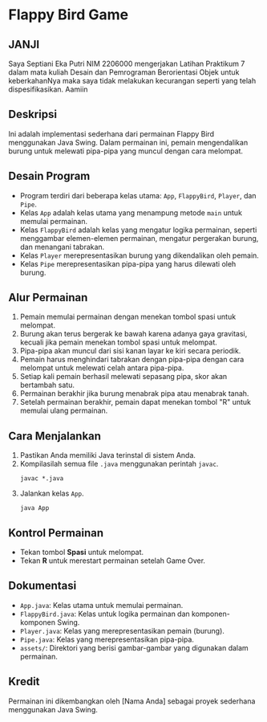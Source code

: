 # Flappy Bird Game
## JANJI
Saya Septiani Eka Putri NIM 2206000 mengerjakan Latihan Praktikum 7 dalam mata kuliah Desain dan Pemrograman Berorientasi Objek untuk keberkahanNya maka saya tidak melakukan kecurangan seperti yang telah dispesifikasikan. Aamiin

## Deskripsi
Ini adalah implementasi sederhana dari permainan Flappy Bird menggunakan Java Swing. Dalam permainan ini, pemain mengendalikan burung untuk melewati pipa-pipa yang muncul dengan cara melompat.

## Desain Program
- Program terdiri dari beberapa kelas utama: `App`, `FlappyBird`, `Player`, dan `Pipe`.
- Kelas `App` adalah kelas utama yang menampung metode `main` untuk memulai permainan.
- Kelas `FlappyBird` adalah kelas yang mengatur logika permainan, seperti menggambar elemen-elemen permainan, mengatur pergerakan burung, dan menangani tabrakan.
- Kelas `Player` merepresentasikan burung yang dikendalikan oleh pemain.
- Kelas `Pipe` merepresentasikan pipa-pipa yang harus dilewati oleh burung.

## Alur Permainan
1. Pemain memulai permainan dengan menekan tombol spasi untuk melompat.
2. Burung akan terus bergerak ke bawah karena adanya gaya gravitasi, kecuali jika pemain menekan tombol spasi untuk melompat.
3. Pipa-pipa akan muncul dari sisi kanan layar ke kiri secara periodik.
4. Pemain harus menghindari tabrakan dengan pipa-pipa dengan cara melompat untuk melewati celah antara pipa-pipa.
5. Setiap kali pemain berhasil melewati sepasang pipa, skor akan bertambah satu.
6. Permainan berakhir jika burung menabrak pipa atau menabrak tanah.
7. Setelah permainan berakhir, pemain dapat menekan tombol "R" untuk memulai ulang permainan.

## Cara Menjalankan
1. Pastikan Anda memiliki Java terinstal di sistem Anda.
2. Kompilasilah semua file `.java` menggunakan perintah `javac`.
    ```
    javac *.java
    ```
3. Jalankan kelas `App`.
    ```
    java App
    ```

## Kontrol Permainan
- Tekan tombol **Spasi** untuk melompat.
- Tekan **R** untuk merestart permainan setelah Game Over.

## Dokumentasi
- `App.java`: Kelas utama untuk memulai permainan.
- `FlappyBird.java`: Kelas untuk logika permainan dan komponen-komponen Swing.
- `Player.java`: Kelas yang merepresentasikan pemain (burung).
- `Pipe.java`: Kelas yang merepresentasikan pipa-pipa.
- `assets/`: Direktori yang berisi gambar-gambar yang digunakan dalam permainan.

## Kredit
Permainan ini dikembangkan oleh [Nama Anda] sebagai proyek sederhana menggunakan Java Swing.

